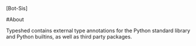[Bot-Sis]

#About

Typeshed contains external type annotations for the Python standard library and Python builtins, as well as third party packages.
